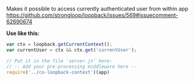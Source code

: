 Makes it possible to access currently authenticated user from within app
https://github.com/strongloop/loopback/issues/569#issuecomment-62690674

**Use like this:**

```javascript
var ctx = loopback.getCurrentContext();
var currentUser = ctx && ctx.get('currentUser');

// Put it in the file 'server.js' here:
// -- Add your pre-processing middleware here --
require('../co-loopback-context')(app)
```